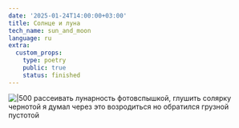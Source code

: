 ```yaml
---
date: '2025-01-24T14:00:00+03:00'
title: Солнце и луна
tech_name: sun_and_moon
language: ru
extra:
  custom_props:
    type: poetry
    public: true
    status: finished
---
```


![|500](/images/sun_and_moon.png)
рассеивать лунарность фотовспышкой,
глушить солярку чернотой
я думал через это возродиться 
но обратился грузной пустотой